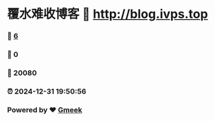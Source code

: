 # 覆水难收博客 :link: http://blog.ivps.top 
### :page_facing_up: [6](http://blog.ivps.top/tag.html) 
### :speech_balloon: 0 
### :hibiscus: 20080 
### :alarm_clock: 2024-12-31 19:50:56 
### Powered by :heart: [Gmeek](https://github.com/Meekdai/Gmeek)

